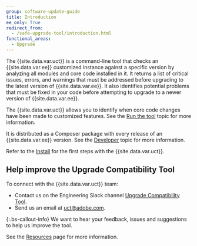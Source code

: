 ```yaml
---
group: software-update-guide
title: Introduction
ee_only: True
redirect_from:
  - /safe-upgrade-tool/introduction.html
functional_areas:
  - Upgrade
---
```


The {{site.data.var.uct}} is a command-line tool that checks an {{site.data.var.ee}} customized instance against a specific version by analyzing all modules and core code installed in it. It returns a list of critical issues, errors, and warnings that must be addressed before upgrading to the latest version of {{site.data.var.ee}}. It also identifies potential problems that must be fixed in your code before attempting to upgrade to a newer version of {{site.data.var.ee}}.

The {{site.data.var.uct}} allows you to identify when core code changes have been made to customized features. See the [Run the tool]({{site.baseurl}}/upgrade-compatibility-tool/run.html) topic for more information.

It is distributed as a Composer package with every release of an {{site.data.var.ee}} version. See the [Developer]({{site.baseurl}}/upgrade-compatibility-tool/developer.html) topic for more information.

Refer to the [Install]({{site.baseurl}}/upgrade-compatibility-tool/install.html) for the first steps with the {{site.data.var.uct}}.

## Help improve the Upgrade Compatibility Tool

To connect with the {{site.data.var.uct}} team:

* Contact us on the Engineering Slack channel [Upgrade Compatibility Tool](https://magentocommeng.slack.com/archives/C019Y143U9F). 
* Send us an email at [uct@adobe.com](mailto:uct@adobe.com).

{:.bs-callout-info}
We want to hear your feedback, issues and suggestions to help us improve the tool.

See the [Resources]({{site.baseurl}}/community/resources/resources.html) page for more information.
